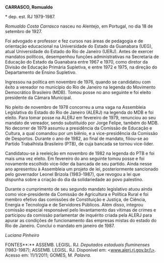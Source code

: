 **CARRASCO, Romualdo**

\* dep. est. RJ 1979-1987.

*Romualdo Costa Carrasco* nasceu no Alentejo, em Portugal, no dia 18 de
setembro de 1927.

Foi advogado e professor e fez cursos nas áreas de pedagogia e de
orientação educacional na Universidade do Estado da Guanabara (UEG),
atual Universidade do Estado do Rio de Janeiro (UERJ). Antes de exercer
mandatos políticos, desempenhou funções administrativas na Secretaria de
Educação do Estado da Guanabara entre 1967 e 1970, como diretor da
Divisão de Educação Primária Supletiva, e entre 1972 e 1975, na direção
do Departamento de Ensino Supletivo.

Ingressou na política em novembro de 1976, quando se candidatou com
êxito a vereador no município do Rio de Janeiro na legenda do Movimento
Democrático Brasileiro (MDB). Tomou posse no ano seguinte e foi eleito
presidente da Câmara Municipal.

No pleito de novembro de 1978 concorreu a uma vaga na Assembleia
Legislativa do Estado do Rio de Janeiro (ALERJ) na legenda do MDB e foi
eleito. Para tomar posse na ALERJ em fevereiro de 1979, renunciou ao seu
mandato de vereador, sendo substituído por Jorge Felipe, também do MDB.
No decorrer de 1979 assumiu a presidência da Comissão de Educação e
Cultura, a qual comandou por um biênio, e a vice-presidência da Comissão
de Desportos. Durante o ano de 1982, ao final de mandato, filiou-se ao
Partido Trabalhista Brasileiro (PTB), de cuja bancada se tornou
vice-líder.

Candidatou-se à reeleição em novembro de 1982 na legenda do PTB e foi
mais uma vez eleito. Em fevereiro do ano seguinte tomou posse e foi
novamente escolhido vice-líder da bancada de seu partido. Ainda nesse
ano apresentou à Assembleia um projeto de lei, posteriormente sancionado
pelo governador Leonel Brizola (1983-1987), que revogou a lei que
dispunha sobre a criação do dia da solidariedade ao povo palestino.

Durante o cumprimento de seu segundo mandato legislativo atuou ainda
como vice-presidente da Comissão de Agricultura e Política Rural e foi
membro efetivo das comissões de Constituição e Justiça, de Ciência,
Energia e Tecnologia e de Servidores Públicos. Além disso, integrou
comissão especial responsável pelo levantamento das vítimas de crimes e
participou da comissão parlamentar de inquérito criada pela ALERJ para
apurar as condições de funcionamento das empresas mistas do estado do
Rio de Janeiro. Conclui o mandato em janeiro de 1987.

*Luciana Pinheiro*

FONTES**:** ASSEMB. LEGISL. RJ. *Deputados estaduais fluminenses*
(1983-1987); ASSEMB. LEGISL. RJ. Disponível em:
\<www.alerj.rj.gov.br/\>. Acesso em: 11/1/2011; GOMES, M. *Palavra.*
